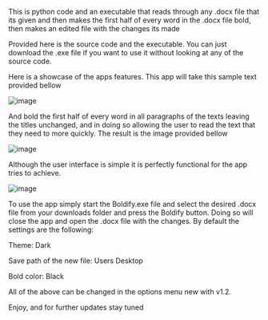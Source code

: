 This is python code and an executable that reads through any .docx file that its given and then makes the first half of every word in the .docx file bold, then makes an edited file with the changes its made


Provided here is the source code and the executable. You can just download the .exe file if you want to use it without looking at any of the source code.

Here is a showcase of the apps features. This app will take this sample text provided bellow

![image](https://github.com/user-attachments/assets/6e64cfab-53d4-4969-af59-5c40425a5f7a)

And bold the first half of every word in all paragraphs of the texts leaving the titles unchanged, and in doing so allowing the user to read the text that they need to more quickly.
The result is the image provided bellow 

![image](https://github.com/user-attachments/assets/41050e8f-4319-4bba-a785-c44f75984067)

Although the user interface is simple it is perfectly functional for the app tries to achieve.

![image](https://github.com/user-attachments/assets/7f292d09-9eb0-49f5-8f00-5b32ea724889)

To use the app simply start the Boldify.exe file and select the desired .docx file from your downloads folder and press the Boldify button.
Doing so will close the app and open the .docx file with the changes. By default the settings are the following:

Theme: Dark

Save path of the new file: Users Desktop

Bold color: Black

All of the above can be changed in the options menu new with v1.2.



Enjoy, and for further updates stay tuned
